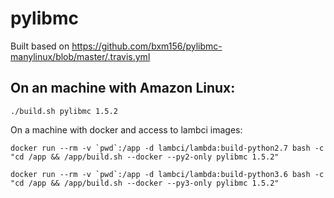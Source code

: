 # pylibmc

Built based on https://github.com/bxm156/pylibmc-manylinux/blob/master/.travis.yml

## On an machine with Amazon Linux:

`./build.sh pylibmc 1.5.2`

On a machine with docker and access to lambci images:

```
docker run --rm -v `pwd`:/app -d lambci/lambda:build-python2.7 bash -c "cd /app && /app/build.sh --docker --py2-only pylibmc 1.5.2"
```

```
docker run --rm -v `pwd`:/app -d lambci/lambda:build-python3.6 bash -c "cd /app && /app/build.sh --docker --py3-only pylibmc 1.5.2"
```
